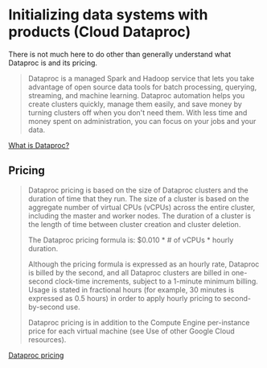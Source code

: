 # Initializing data systems with products (Cloud Dataproc)

There is not much here to do other than generally understand what Dataproc is and its pricing.

> Dataproc is a managed Spark and Hadoop service that lets you take advantage of open source data tools for batch processing, querying, streaming, and machine learning. Dataproc automation helps you create clusters quickly, manage them easily, and save money by turning clusters off when you don't need them. With less time and money spent on administration, you can focus on your jobs and your data.

[What is Dataproc?](https://cloud.google.com/dataproc/docs/concepts/overview)

## Pricing

> Dataproc pricing is based on the size of Dataproc clusters and the duration of time that they run. The size of a cluster is based on the aggregate number of virtual CPUs (vCPUs) across the entire cluster, including the master and worker nodes. The duration of a cluster is the length of time between cluster creation and cluster deletion.
>
> The Dataproc pricing formula is: $0.010 * # of vCPUs * hourly duration.
> 
> Although the pricing formula is expressed as an hourly rate, Dataproc is billed by the second, and all Dataproc clusters are billed in one-second clock-time increments, subject to a 1-minute minimum billing. Usage is stated in fractional hours (for example, 30 minutes is expressed as 0.5 hours) in order to apply hourly pricing to second-by-second use.
>
> Dataproc pricing is in addition to the Compute Engine per-instance price for each virtual machine (see Use of other Google Cloud resources).

[Dataproc pricing](https://cloud.google.com/dataproc/pricing)
